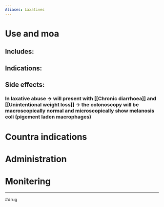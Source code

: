 ```yaml
---
Aliases: Laxatives
---
```

# Use and moa
## Includes:
## Indications:
## Side effects:
### In laxative abuse -> will present with [[Chronic diarrhoea]] and [[Unintentional weight loss]] -> the colonoscopy will be macroscopically normal and microscopically show melanosis coli (pigement laden macrophages)
# Countra indications
# Administration 
# Monitering 

---
#drug 